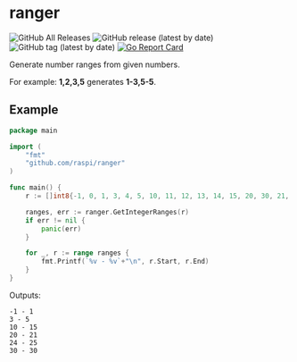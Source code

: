 # ranger

![GitHub All Releases](https://img.shields.io/github/downloads/raspi/ranger/total?style=for-the-badge)
![GitHub release (latest by date)](https://img.shields.io/github/v/release/raspi/ranger?style=for-the-badge)
![GitHub tag (latest by date)](https://img.shields.io/github/v/tag/raspi/ranger?style=for-the-badge)
[![Go Report Card](https://goreportcard.com/badge/github.com/raspi/ranger)](https://goreportcard.com/report/github.com/raspi/ranger)

Generate number ranges from given numbers.

For example: **1,2,3,5** generates **1-3,5-5**.

## Example

```go
package main

import (
	"fmt"
	"github.com/raspi/ranger"
)

func main() {
	r := []int8{-1, 0, 1, 3, 4, 5, 10, 11, 12, 13, 14, 15, 20, 30, 21, 25, 24, 21}

	ranges, err := ranger.GetIntegerRanges(r)
	if err != nil {
		panic(err)
	}

	for _, r := range ranges {
		fmt.Printf(`%v - %v`+"\n", r.Start, r.End)
	}
}
```

Outputs:

```
-1 - 1
3 - 5
10 - 15
20 - 21
24 - 25
30 - 30
```
